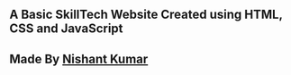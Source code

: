 ## A Basic SkillTech Website Created using HTML, CSS and JavaScript




## Made By [Nishant Kumar]((https://www.linkedin.com/in/nishant-kumar-5ab48a260)/)

 
